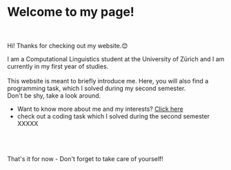 # Welcome to my page!<br><br>

Hi! Thanks for checking out my website.😊<br>

I am a Computational Linguistics student at the University of Zürich and I am currently in my first year of studies.<br>
<br>
This website is meant to briefly introduce me. Here, you will also find a programming task, which I solved during my second semester.<br>Don't be shy, take a look around.

- Want to know more about me and my interests? [Click here](aboutme.md)
- check out a coding task which I solved during the second semester XXXXX
<br><br><br><br>


That's it for now - Don't forget to take care of yourself!
